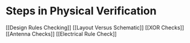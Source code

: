 
# Steps in Physical Verification
[[Design Rules Checking]]
[[Layout Versus Schematic]]
[[XOR Checks]]
[[Antenna Checks]]
[[Electrical Rule Check]]